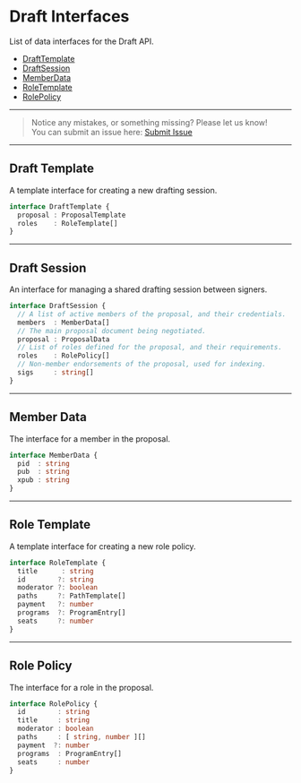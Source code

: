 # Draft Interfaces

List of data interfaces for the Draft API.

- [DraftTemplate](#draft-template)
- [DraftSession](#draft-session)
- [MemberData](#member-data)
- [RoleTemplate](#role-template)
- [RolePolicy](#role-policy)

---
> Notice any mistakes, or something missing? Please let us know!  
> You can submit an issue here: [Submit Issue](https://github.com/BitEscrow/escrow-core/issues/new/choose)

---

## Draft Template

A template interface for creating a new drafting session.

```ts
interface DraftTemplate {
  proposal : ProposalTemplate
  roles    : RoleTemplate[]
}
```

---

## Draft Session

An interface for managing a shared drafting session between signers.

```ts
interface DraftSession {
  // A list of active members of the proposal, and their credentials.  
  members  : MemberData[]  
  // The main proposal document being negotiated.
  proposal : ProposalData  
  // List of roles defined for the proposal, and their requirements.
  roles    : RolePolicy[]  
  // Non-member endorsements of the proposal, used for indexing.
  sigs     : string[]      
}
```

---

## Member Data

The interface for a member in the proposal.

```ts
interface MemberData {
  pid  : string
  pub  : string
  xpub : string
}
```

---

## Role Template

A template interface for creating a new role policy.

```ts
interface RoleTemplate {
  title      : string
  id        ?: string
  moderator ?: boolean
  paths     ?: PathTemplate[]
  payment   ?: number
  programs  ?: ProgramEntry[]
  seats     ?: number
}
```

---

## Role Policy

The interface for a role in the proposal.

```ts
interface RolePolicy {
  id        : string
  title     : string
  moderator : boolean
  paths     : [ string, number ][]
  payment  ?: number
  programs  : ProgramEntry[]
  seats     : number
}
```
